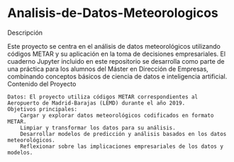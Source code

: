 # Analisis-de-Datos-Meteorologicos
Descripción

Este proyecto se centra en el análisis de datos meteorológicos utilizando códigos METAR y su aplicación en la toma de decisiones empresariales. El cuaderno Jupyter incluido en este repositorio se desarrolla como parte de una práctica para los alumnos del Máster en Dirección de Empresas, combinando conceptos básicos de ciencia de datos e inteligencia artificial.
Contenido del Proyecto

    Datos: El proyecto utiliza códigos METAR correspondientes al Aeropuerto de Madrid-Barajas (LEMD) durante el año 2019.
    Objetivos principales:
        Cargar y explorar datos meteorológicos codificados en formato METAR.
        Limpiar y transformar los datos para su análisis.
        Desarrollar modelos de predicción y análisis basados en los datos meteorológicos.
        Reflexionar sobre las implicaciones empresariales de los datos y modelos.
